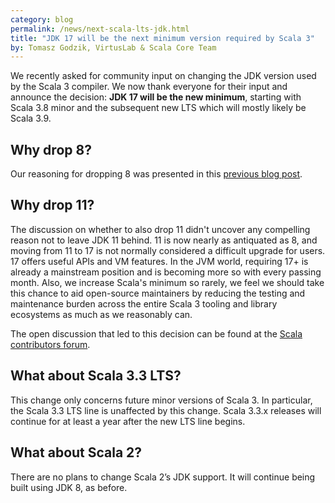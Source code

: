 ```yaml
---
category: blog
permalink: /news/next-scala-lts-jdk.html
title: "JDK 17 will be the next minimum version required by Scala 3"
by: Tomasz Godzik, VirtusLab & Scala Core Team
---
```


We recently asked for community input on changing the JDK version used by the
Scala 3 compiler. We now thank everyone for their input and announce the
decision: **JDK 17 will be the new minimum**, starting with Scala 3.8 minor
and the subsequent new LTS which will mostly likely be Scala 3.9.

## Why drop 8?

Our reasoning for dropping 8 was presented in this [previous blog
post](https://www.scala-lang.org/blog/next-scala-lts.html).

## Why drop 11?

The discussion on whether to also drop 11 didn't uncover any compelling reason not to leave JDK 11 behind.
11 is now nearly as antiquated as 8, and moving from 11 to 17 is not normally considered a
difficult upgrade for users. 17 offers useful APIs and VM features. In the JVM
world, requiring 17+ is already a mainstream position and is becoming more so
with every passing month. Also, we increase Scala's minimum so rarely, we feel
we should take this chance to aid open-source maintainers by reducing the
testing and maintenance burden across the entire Scala 3 tooling and library
ecosystems as much as we reasonably can.

The open discussion that led to this decision can be found at the
[Scala contributors forum](https://contributors.scala-lang.org/t/next-scala-3-lts-version-will-increase-minimum-required-jdk-version).

## What about Scala 3.3 LTS?

This change only concerns future minor versions of Scala 3. In particular, the
Scala 3.3 LTS line is unaffected by this change. Scala 3.3.x releases will
continue for at least a year after the new LTS line begins.

## What about Scala 2?

There are no plans to change Scala 2’s JDK support.  It will continue
being built using JDK 8, as before.
